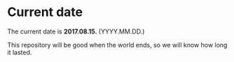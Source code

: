 # Current date

The current date is **2017.08.15.** (YYYY.MM.DD.)

This repository will be good when the world ends, so we will know how long it lasted.